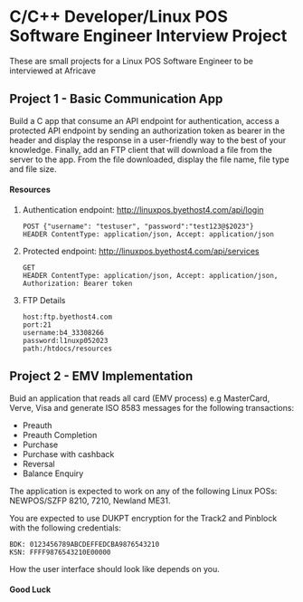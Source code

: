 # C/C++ Developer/Linux POS Software Engineer Interview Project

These are small projects for a Linux POS Software Engineer to be interviewed at Africave

## Project 1 - Basic Communication App
Build a C app that consume an API endpoint for authentication, access a protected API endpoint by sending an authorization token as bearer in the header and display the response in a user-friendly way to the best of your knowledge. Finally, add an FTP client that will download a file from the server to the app. From the file downloaded, display the file name, file type and file size.

#### Resources
1. Authentication endpoint: http://linuxpos.byethost4.com/api/login
    ```
    POST {"username": "testuser", "password":"test123@$2023"} 
    HEADER ContentType: application/json, Accept: application/json
    ```
2. Protected endpoint: http://linuxpos.byethost4.com/api/services
    ```
    GET
    HEADER ContentType: application/json, Accept: application/json, Authorization: Bearer token
    ```
3. FTP Details
    ```
    host:ftp.byethost4.com
    port:21
    username:b4_33308266
    password:l1nuxp052023
    path:/htdocs/resources
    ```

## Project 2 - EMV Implementation
Buid an application that reads all card (EMV process) e.g MasterCard, Verve, Visa and generate ISO 8583 messages for the following transactions:
 - Preauth
 - Preauth Completion
 - Purchase
 - Purchase with cashback
 - Reversal
 - Balance Enquiry

The application is expected to work on any of the following Linux POSs: NEWPOS/SZFP 8210, 7210, Newland ME31.

You are expected to use DUKPT encryption for the Track2 and Pinblock with the following credentials:
```
BDK: 0123456789ABCDEFFEDCBA9876543210
KSN: FFFF9876543210E00000
```

How the user interface should look like depends on you. 

#### Good Luck